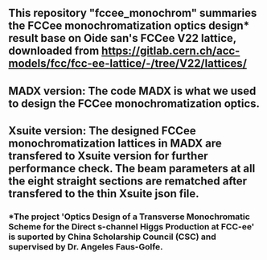 ## This repository "fccee_monochrom" summaries the FCCee monochromatization optics design* result base on Oide san's FCCee V22 lattice, downloaded from https://gitlab.cern.ch/acc-models/fcc/fcc-ee-lattice/-/tree/V22/lattices/

## MADX version: The code MADX is what we used to design the FCCee monochromatization optics.
## Xsuite version: The designed FCCee monochromatization lattices in MADX are transfered to Xsuite version for further performance check. The beam parameters at all the eight straight sections are rematched after transfered to the thin Xsuite json file.

### *The project 'Optics Design of a Transverse Monochromatic Scheme for the Direct s-channel Higgs Production at FCC-ee' is suported by China Scholarship Council (CSC) and supervised by Dr. Angeles Faus-Golfe.